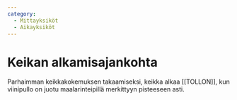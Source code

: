 ```yaml
---
category:
  - Mittayksiköt
  - Aikayksiköt
---
```


# Keikan alkamisajankohta

Parhaimman keikkakokemuksen takaamiseksi, keikka alkaa [[TOLLON]], kun viinipullo on juotu maalarinteipillä merkittyyn pisteeseen asti.
